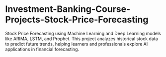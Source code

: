 # Investment-Banking-Course-Projects-Stock-Price-Forecasting
Stock Price Forecasting using Machine Learning and Deep Learning models like ARIMA, LSTM, and Prophet. This project analyzes historical stock data to predict future trends, helping learners and professionals explore AI applications in financial forecasting.
